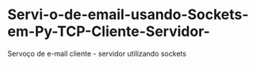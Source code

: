 # Servi-o-de-email-usando-Sockets-em-Py-TCP-Cliente-Servidor-
Servoço de e-mail cliente - servidor utilizando sockets
